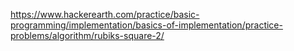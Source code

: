 https://www.hackerearth.com/practice/basic-programming/implementation/basics-of-implementation/practice-problems/algorithm/rubiks-square-2/

